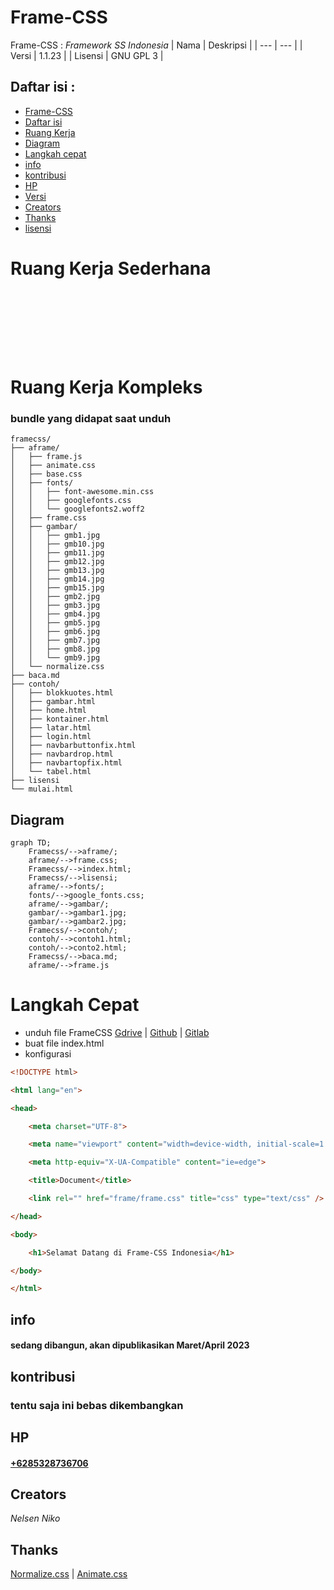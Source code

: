 # Frame-CSS
Frame-CSS : _Framework SS Indonesia_
| Nama | Deskripsi |
| --- | --- |
| Versi | 1.1.23 | 
| Lisensi | GNU GPL 3 |

## Daftar isi :

- [Frame-CSS](#frame-css)
- [Daftar isi](#daftar-isi)
- [Ruang Kerja](#ruang-kerja)
- [Diagram](#diagram)
- [Langkah cepat ](#langkah-cepat)
- [info](#info)
- [kontribusi](#kontribusi)
- [HP](#hp)
- [Versi](#versi)
- [Creators](#creators)
- [Thanks](#thanks)
- [lisensi](#lisensi)

# Ruang Kerja Sederhana

  ```text








  ```
# Ruang Kerja Kompleks
### bundle yang didapat saat unduh
  ```text
framecss/
├── aframe/
│   ├── frame.js
│   ├── animate.css
│   ├── base.css
│   ├── fonts/
│   │   ├── font-awesome.min.css
│   │   ├── googlefonts.css
│   │   └── googlefonts2.woff2
│   ├── frame.css
│   ├── gambar/
│   │   ├── gmb1.jpg
│   │   ├── gmb10.jpg
│   │   ├── gmb11.jpg
│   │   ├── gmb12.jpg
│   │   ├── gmb13.jpg
│   │   ├── gmb14.jpg
│   │   ├── gmb15.jpg
│   │   ├── gmb2.jpg
│   │   ├── gmb3.jpg
│   │   ├── gmb4.jpg
│   │   ├── gmb5.jpg
│   │   ├── gmb6.jpg
│   │   ├── gmb7.jpg
│   │   ├── gmb8.jpg
│   │   └── gmb9.jpg
│   └── normalize.css
├── baca.md
├── contoh/
│   ├── blokkuotes.html
│   ├── gambar.html
│   ├── home.html
│   ├── kontainer.html
│   ├── latar.html
│   ├── login.html
│   ├── navbarbuttonfix.html
│   ├── navbardrop.html
│   ├── navbartopfix.html
│   └── tabel.html
├── lisensi
└── mulai.html
```

## Diagram
```mermaid
graph TD;
    Framecss/-->aframe/;
    aframe/-->frame.css;
    Framecss/-->index.html;
    Framecss/-->lisensi;
    aframe/-->fonts/;
    fonts/-->google_fonts.css;
    aframe/-->gambar/;
    gambar/-->gambar1.jpg;
    gambar/-->gambar2.jpg;
    Framecss/-->contoh/;
    contoh/-->contoh1.html;
    contoh/-->conto2.html;
    Framecss/-->baca.md;
    aframe/-->frame.js
```

# Langkah Cepat
- unduh file FrameCSS [Gdrive](https://google.drive.com) | [Github](https://github.com/nelsenpro/aframe) | [Gitlab](https://)
- buat file index.html
- konfigurasi 
```html
<!DOCTYPE html>

<html lang="en">

<head>

    <meta charset="UTF-8">

    <meta name="viewport" content="width=device-width, initial-scale=1.0">

    <meta http-equiv="X-UA-Compatible" content="ie=edge">

    <title>Document</title>

    <link rel="" href="frame/frame.css" title="css" type="text/css" />

</head>

<body>

    <h1>Selamat Datang di Frame-CSS Indonesia</h1>

</body>

</html>
```

<!-- Text -->
## info
#### sedang dibangun, akan dipublikasikan Maret/April 2023
## kontribusi 
<!-- Text -->
### tentu saja ini bebas dikembangkan
## HP
#### [+6285328736706](https://wa.me/6285328736706)
<!-- Text -->

## Creators
*Nelsen Niko*
<!-- Text -->

## Thanks
[Normalize.css](https://necolas.github.io/normalize.css/) | [Animate.css](https://animate.style/)

